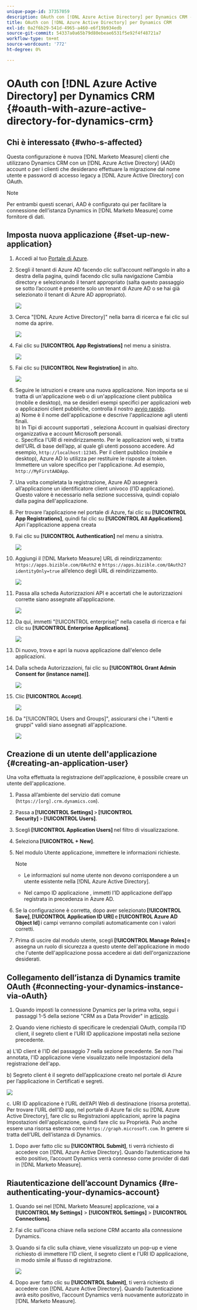 ```yaml
---
unique-page-id: 37357059
description: OAuth con [!DNL Azure Active Directory] per Dynamics CRM - [!DNL Marketo Measure] - Documentazione del prodotto
title: OAuth con [!DNL Azure Active Directory] per Dynamics CRM
exl-id: 0a2f6b29-541d-4965-a460-e6f19b934edb
source-git-commit: 54337a0a65b79d80ebeae6531f5e92f4f48721a7
workflow-type: tm+mt
source-wordcount: '772'
ht-degree: 0%

---
```


# OAuth con [!DNL Azure Active Directory] per Dynamics CRM {#oauth-with-azure-active-directory-for-dynamics-crm}

## Chi è interessato {#who-s-affected}

Questa configurazione è nuova [!DNL Marketo Measure] clienti che utilizzano Dynamics CRM con un [!DNL Azure Active Directory] (AAD) account o per i clienti che desiderano effettuare la migrazione dal nome utente e password di accesso legacy a [!DNL Azure Active Directory] con OAuth.

>[!NOTE]
>
>Per entrambi questi scenari, AAD è configurato qui per facilitare la connessione dell’istanza Dynamics in [!DNL Marketo Measure] come fornitore di dati.

## Imposta nuova applicazione {#set-up-new-application}

1. Accedi al tuo [Portale di Azure](https://portal.azure.com/#home).

1. Scegli il tenant di Azure AD facendo clic sull’account nell’angolo in alto a destra della pagina, quindi facendo clic sulla navigazione Cambia directory e selezionando il tenant appropriato (salta questo passaggio se sotto l’account è presente solo un tenant di Azure AD o se hai già selezionato il tenant di Azure AD appropriato).

   ![](assets/setup-2.png)

1. Cerca &quot;[!DNL Azure Active Directory]&quot; nella barra di ricerca e fai clic sul nome da aprire.

   ![](assets/setup-3.png)

1. Fai clic su **[!UICONTROL App Registrations]** nel menu a sinistra.

   ![](assets/setup-4.png)

1. Fai clic su **[!UICONTROL New Registration]** in alto.

   ![](assets/setup-5.png)

1. Seguire le istruzioni e creare una nuova applicazione. Non importa se si tratta di un&#39;applicazione web o di un&#39;applicazione client pubblica (mobile e desktop), ma se desideri esempi specifici per applicazioni web o applicazioni client pubbliche, controlla il nostro [avvio rapido](https://docs.microsoft.com/en-us/azure/active-directory/develop/v1-overview).\
   a) Nome è il nome dell&#39;applicazione e descrive l&#39;applicazione agli utenti finali.\
   b) In Tipi di account supportati , seleziona Account in qualsiasi directory organizzativa e account Microsoft personali.\
   c. Specifica l&#39;URI di reindirizzamento. Per le applicazioni web, si tratta dell’URL di base dell’app, al quale gli utenti possono accedere. Ad esempio, `http://localhost:12345`. Per il client pubblico (mobile e desktop), Azure AD lo utilizza per restituire le risposte ai token. Immettere un valore specifico per l&#39;applicazione. Ad esempio, `http://MyFirstAADApp`.

1. Una volta completata la registrazione, Azure AD assegnerà all’applicazione un identificatore client univoco (l’ID applicazione). Questo valore è necessario nella sezione successiva, quindi copialo dalla pagina dell&#39;applicazione.

1. Per trovare l’applicazione nel portale di Azure, fai clic su **[!UICONTROL App Registrations]**, quindi fai clic su **[!UICONTROL All Applications]**. Apri l&#39;applicazione appena creata

1. Fai clic su **[!UICONTROL Authentication]** nel menu a sinistra.

   ![](assets/setup-9.png)

1. Aggiungi il [!DNL Marketo Measure] URL di reindirizzamento: `https://apps.bizible.com/OAuth2` e `https://apps.bizible.com/OAuth2?identityOnly=true` all’elenco degli URL di reindirizzamento.

   ![](assets/setup-10.png)

1. Passa alla scheda Autorizzazioni API e accertati che le autorizzazioni corrette siano assegnate all’applicazione.

   ![](assets/setup-10a.png)

1. Da qui, immetti &quot;[!UICONTROL enterprise]&quot; nella casella di ricerca e fai clic su **[!UICONTROL Enterprise Applications]**.

   ![](assets/setup-11.png)

1. Di nuovo, trova e apri la nuova applicazione dall&#39;elenco delle applicazioni.

1. Dalla scheda Autorizzazioni, fai clic su **[!UICONTROL Grant Admin Consent for (instance name)]**.

   ![](assets/setup-13a.png)

1. Clic **[!UICONTROL Accept]**.

   ![](assets/setup-13b.png)

1. Da &quot;[!UICONTROL Users and Groups]&quot;, assicurarsi che i &quot;Utenti e gruppi&quot; validi siano assegnati all&#39;applicazione.

   ![](assets/setup-14.png)

## Creazione di un utente dell&#39;applicazione {#creating-an-application-user}

Una volta effettuata la registrazione dell&#39;applicazione, è possibile creare un utente dell&#39;applicazione.

1. Passa all’ambiente del servizio dati comune (`https://[org].crm.dynamics.com`).

1. Passa a **[!UICONTROL Settings]** > **[!UICONTROL Security]** > **[!UICONTROL Users]**.

1. Scegli **[!UICONTROL Application Users]** nel filtro di visualizzazione.

1. Seleziona **[!UICONTROL + New]**.

1. Nel modulo Utente applicazione, immettere le informazioni richieste.

   >[!NOTE]
   >
   >* Le informazioni sul nome utente non devono corrispondere a un utente esistente nella [!DNL Azure Active Directory].
   >
   >* Nel campo ID applicazione , immetti l’ID applicazione dell’app registrata in precedenza in Azure AD.


1. Se la configurazione è corretta, dopo aver selezionato **[!UICONTROL Save]**, **[!UICONTROL Application ID URI]** e **[!UICONTROL Azure AD Object Id]** i campi verranno compilati automaticamente con i valori corretti.

1. Prima di uscire dal modulo utente, scegli **[!UICONTROL Manage Roles]** e assegna un ruolo di sicurezza a questo utente dell&#39;applicazione in modo che l&#39;utente dell&#39;applicazione possa accedere ai dati dell&#39;organizzazione desiderati.

## Collegamento dell’istanza di Dynamics tramite OAuth {#connecting-your-dynamics-instance-via-oAuth}

1. Quando imposti la connessione Dynamics per la prima volta, segui i passaggi 1-5 della sezione &quot;CRM as a Data Provider&quot; in [articolo](/help/marketo-measure-and-dynamics/getting-started-with-marketo-measure-and-dynamics/microsoft-dynamics-crm-installation-guide.md).

1. Quando viene richiesto di specificare le credenziali OAuth, compila l’ID client, il segreto client e l’URI ID applicazione impostati nella sezione precedente.

a) L&#39;ID client è l&#39;ID del passaggio 7 nella sezione precedente. Se non l&#39;hai annotata, l&#39;ID applicazione viene visualizzato nelle Impostazioni della registrazione dell&#39;app.

b) Segreto client è il segreto dell’applicazione creato nel portale di Azure per l’applicazione in Certificati e segreti.

![](assets/creating-2e.png)

c. URI ID applicazione è l’URL dell’API Web di destinazione (risorsa protetta). Per trovare l’URL dell’ID app, nel portale di Azure fai clic su [!DNL Azure Active Directory], fare clic su Registrazioni applicazioni, aprire la pagina Impostazioni dell&#39;applicazione, quindi fare clic su Proprietà. Può anche essere una risorsa esterna come `https://graph.microsoft.com`. In genere si tratta dell’URL dell’istanza di Dynamics.

1. Dopo aver fatto clic su **[!UICONTROL Submit]**, ti verrà richiesto di accedere con [!DNL Azure Active Directory]. Quando l’autenticazione ha esito positivo, l’account Dynamics verrà connesso come provider di dati in [!DNL Marketo Measure].

## Riautenticazione dell’account Dynamics {#re-authenticating-your-dynamics-account}

1. Quando sei nel [!DNL Marketo Measure] applicazione, vai a **[!UICONTROL My Settings]** > **[!UICONTROL Settings]** > **[!UICONTROL Connections]**.

1. Fai clic sull’icona chiave nella sezione CRM accanto alla connessione Dynamics.

1. Quando si fa clic sulla chiave, viene visualizzato un pop-up e viene richiesto di immettere l&#39;ID client, il segreto client e l&#39;URI ID applicazione, in modo simile al flusso di registrazione.

   ![](assets/re-authenticating-3.png)

1. Dopo aver fatto clic su **[!UICONTROL Submit]**, ti verrà richiesto di accedere con [!DNL Azure Active Directory]. Quando l’autenticazione avrà esito positivo, l’account Dynamics verrà nuovamente autorizzato in [!DNL Marketo Measure].
